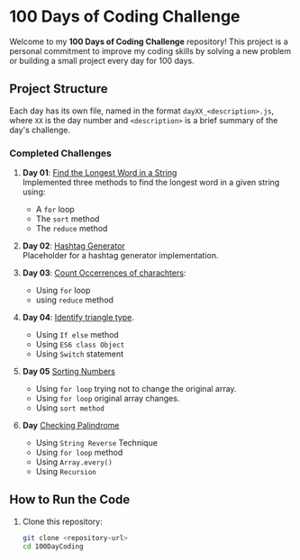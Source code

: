 # 100 Days of Coding Challenge

Welcome to my **100 Days of Coding Challenge** repository! This project is a personal commitment to improve my coding skills by solving a new problem or building a small project every day for 100 days.

## Project Structure

Each day has its own file, named in the format `dayXX_<description>.js`, where `XX` is the day number and `<description>` is a brief summary of the day's challenge.

### Completed Challenges

1. **Day 01**: [Find the Longest Word in a String](day01_longest-word.js)  
   Implemented three methods to find the longest word in a given string using:
   - A `for` loop
   - The `sort` method
   - The `reduce` method

2. **Day 02**: [Hashtag Generator](day02-#-tag-generator.js)  
   Placeholder for a hashtag generator implementation.
3. **Day 03**: [Count Occerrences of charachters](day03-count-Occurences-ofCharater):
   - Using `for` loop
   - using `reduce` method
4. **Day 04**: [Identify triangle type](day04-Identify-triangle-type).
   - Using `If else` method
   - Using `ES6 class Object`
   - Using `Switch` statement
5. **Day 05** [Sorting Numbers](day05-arrange-number-ascending)
   - Using `for loop` trying not to change the original array.
   - Using `for loop` original array changes.
   - Using `sort method`
6. **Day** [Checking Palindrome](day06-Palindrome-identification)
   - Using `String Reverse` Technique
   - Using `for loop` method
   - Using `Array.every()`
   - Using `Recursion`

## How to Run the Code

1. Clone this repository:
   ```sh
   git clone <repository-url>
   cd 100DayCoding